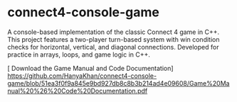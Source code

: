# connect4-console-game
A console-based implementation of the classic Connect 4 game in C++. This project features a two-player turn-based system with win condition checks for horizontal, vertical, and diagonal connections. Developed for practice in arrays, loops, and game logic in C++.

[ Download the Game Manual and Code Documentation] https://github.com/HanyaKhan/connect4-console-game/blob/51ea3f0f9a845e9bd927db8c8b3b214ad4e09608/Game%20Manual%20%26%20Code%20Documentation.pdf
